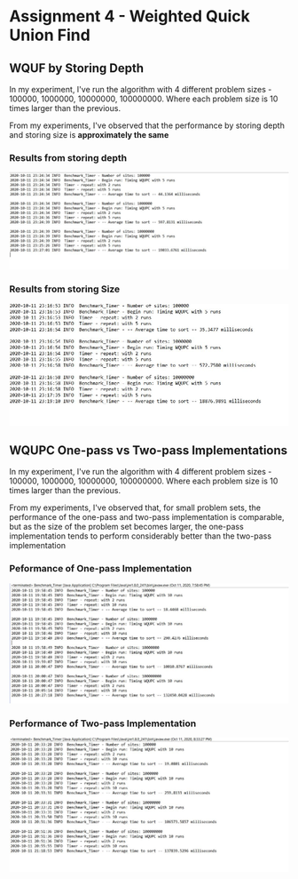 # Assignment 4 - Weighted Quick Union Find

## WQUF by Storing Depth
In my experiment, I've run the algorithm with 4 different problem sizes - 100000, 1000000, 10000000, 100000000. Where 
each problem size is 10 times larger than the previous.<br>

From my experiments, I've observed that the performance by storing depth and storing size is **approximately the same**

### Results from storing depth
![graph](images/WQUF_Depth_1.JPG)

### Results from storing Size
![graph](images/WQUF_size.JPG)

## WQUPC One-pass vs Two-pass Implementations
In my experiment, I've run the algorithm with 4 different problem sizes - 100000, 1000000, 10000000, 100000000. Where 
each problem size is 10 times larger than the previous.<br>

From my experiments, I've observed that, for small problem sets, the performance of the one-pass and two-pass implementation is comparable, but as the size of the problem set becomes larger, the one-pass implementation tends to perform considerably better than the two-pass implementation

### Peformance of One-pass Implementation
![graph](images/WQUPC_half.JPG)

### Performance of Two-pass Implementation
![graph](images/WQUPC_full.JPG)
